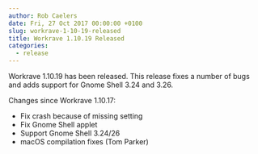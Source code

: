 ```yaml
---
author: Rob Caelers
date: Fri, 27 Oct 2017 00:00:00 +0100
slug: workrave-1-10-19-released
title: Workrave 1.10.19 Released
categories:
  - release
---
```

Workrave 1.10.19 has been released. This release fixes a number of bugs and adds support for Gnome Shell 3.24 and 3.26.
<!--more-->

Changes since Workrave 1.10.17:

- Fix crash because of missing setting
- Fix Gnome Shell applet
- Support Gnome Shell 3.24/26
- macOS compilation fixes (Tom Parker)
